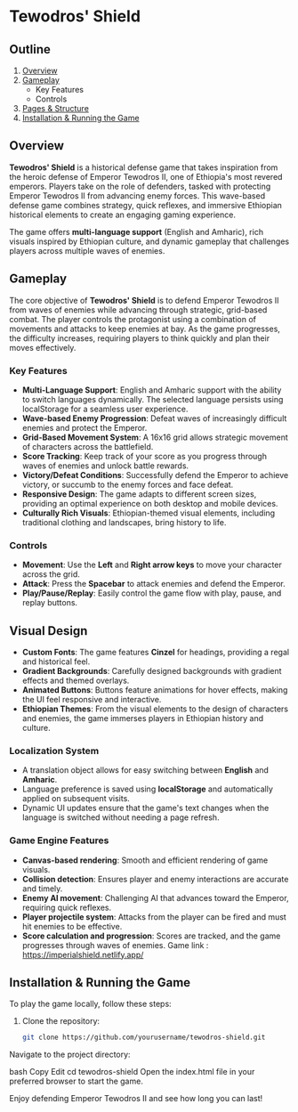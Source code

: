 # Tewodros' Shield

## Outline

1. [Overview](#overview)
2. [Gameplay](#gameplay)
   - Key Features
   - Controls
3. [Pages & Structure](#pages--structure)
4. [Installation & Running the Game](#installation--running-the-game)


## Overview

**Tewodros' Shield** is a historical defense game that takes inspiration from the heroic defense of Emperor Tewodros II, one of Ethiopia's most revered emperors. Players take on the role of defenders, tasked with protecting Emperor Tewodros II from advancing enemy forces. This wave-based defense game combines strategy, quick reflexes, and immersive Ethiopian historical elements to create an engaging gaming experience.

The game offers **multi-language support** (English and Amharic), rich visuals inspired by Ethiopian culture, and dynamic gameplay that challenges players across multiple waves of enemies.

## Gameplay

The core objective of **Tewodros' Shield** is to defend Emperor Tewodros II from waves of enemies while advancing through strategic, grid-based combat. The player controls the protagonist using a combination of movements and attacks to keep enemies at bay. As the game progresses, the difficulty increases, requiring players to think quickly and plan their moves effectively.

### Key Features
- **Multi-Language Support**: English and Amharic support with the ability to switch languages dynamically. The selected language persists using localStorage for a seamless user experience.
- **Wave-based Enemy Progression**: Defeat waves of increasingly difficult enemies and protect the Emperor.
- **Grid-Based Movement System**: A 16x16 grid allows strategic movement of characters across the battlefield.
- **Score Tracking**: Keep track of your score as you progress through waves of enemies and unlock battle rewards.
- **Victory/Defeat Conditions**: Successfully defend the Emperor to achieve victory, or succumb to the enemy forces and face defeat.
- **Responsive Design**: The game adapts to different screen sizes, providing an optimal experience on both desktop and mobile devices.
- **Culturally Rich Visuals**: Ethiopian-themed visual elements, including traditional clothing and landscapes, bring history to life.

### Controls

- **Movement**: Use the **Left** and **Right arrow keys** to move your character across the grid.
- **Attack**: Press the **Spacebar** to attack enemies and defend the Emperor.
- **Play/Pause/Replay**: Easily control the game flow with play, pause, and replay buttons.

## Visual Design

- **Custom Fonts**: The game features **Cinzel** for headings, providing a regal and historical feel.
- **Gradient Backgrounds**: Carefully designed backgrounds with gradient effects and themed overlays.
- **Animated Buttons**: Buttons feature animations for hover effects, making the UI feel responsive and interactive.
- **Ethiopian Themes**: From the visual elements to the design of characters and enemies, the game immerses players in Ethiopian history and culture.

###  Localization System
- A translation object allows for easy switching between **English** and **Amharic**.
- Language preference is saved using **localStorage** and automatically applied on subsequent visits.
- Dynamic UI updates ensure that the game's text changes when the language is switched without needing a page refresh.

###  Game Engine Features
- **Canvas-based rendering**: Smooth and efficient rendering of game visuals.
- **Collision detection**: Ensures player and enemy interactions are accurate and timely.
- **Enemy AI movement**: Challenging AI that advances toward the Emperor, requiring quick reflexes.
- **Player projectile system**: Attacks from the player can be fired and must hit enemies to be effective.
- **Score calculation and progression**: Scores are tracked, and the game progresses through waves of enemies.
Game link : https://imperialshield.netlify.app/
## Installation & Running the Game

To play the game locally, follow these steps:

1. Clone the repository:
   ```bash
   git clone https://github.com/yourusername/tewodros-shield.git
Navigate to the project directory:

bash
Copy
Edit
cd tewodros-shield
Open the index.html file in your preferred browser to start the game.

Enjoy defending Emperor Tewodros II and see how long you can last!

